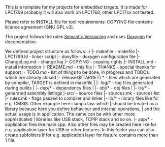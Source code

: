 This is a template for my projects for embedded targets.
It is made for LPC1769 probably it will also work on LPC1768, other LPC17xx not tested.

Please refer to INSTALL file for tool requirements.
COPYING file contains licence agreement (GNU GPL v3).

The project follows the rules [Semantic Versioning](ghttp://semver.org/) 
and uses [Doxygen](www.doxygen.org) for documentation.

We defined project structure as follows:
./
|- makefile             - makefile
|- LPC1769.ld           - linker script
|- doxyfile             - doxygen configuration file
|- ChangeLog.md         - change log
|- COPYING              - copying rights
|- INSTALL.md           - install information
|- README.md            - this file
|- THANKS               - special thanks for support
|- TODO.md              - list of things to be done, in progress and TODOs which are already closed
|- release/$(TARGET).\* - files which are generated by compiler, TARGET is defined in makefile
|  |- log/\*            - log files generated during builds
|  |- dep/\*            - dependency files
|  |- obj/\*            - obj files
|  |- lst/\*            - generated assembly listings
|-src/                  - source files
  |- sources.mk         - sources list
  |- rules.mk           - flags passed to compiler and linker
  |- lib/\*             - library files like for e.g. CMSIS. Other example here i lamp class which
  |                       should be treated as a library because here you define behaviour and internal operations,
  |                       and the actual usage is in application. The same can be with other more sophisticated
  |                       libraries like USB stack, TCPIP stack and so on.
  |- app/\*             - application files like main.cpp. Also other files may be created here like
                          for e.g. application layer for USB or other features. In this folder you can
                          also create subfolders if for e.g. application layer for feature contains more than 1 file.

